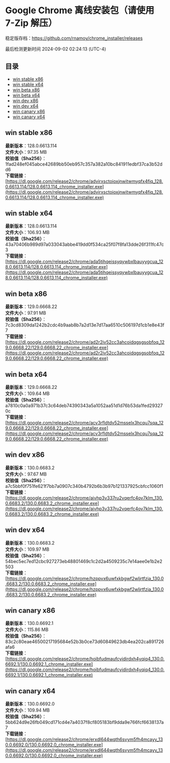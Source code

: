 # Google Chrome 离线安装包（请使用 7-Zip 解压）
稳定版存档：<https://github.com/rnamoy/chrome_installer/releases>

最后检测更新时间
2024-09-02 02:24:13 (UTC-4)


## 目录
* [win stable x86](https://github.com/rnamoy/chrome_installer?tab=readme-ov-file#win-stable-x86)
* [win stable x64](https://github.com/rnamoy/chrome_installer?tab=readme-ov-file#win-stable-x64)
* [win beta x86](https://github.com/rnamoy/chrome_installer?tab=readme-ov-file#win-beta-x86)
* [win beta x64](https://github.com/rnamoy/chrome_installer?tab=readme-ov-file#win-beta-x64)
* [win dev x86](https://github.com/rnamoy/chrome_installer?tab=readme-ov-file#win-dev-x86)
* [win dev x64](https://github.com/rnamoy/chrome_installer?tab=readme-ov-file#win-dev-x64)
* [win canary x86](https://github.com/rnamoy/chrome_installer?tab=readme-ov-file#win-canary-x86)
* [win canary x64](https://github.com/rnamoy/chrome_installer?tab=readme-ov-file#win-canary-x64)

## win stable x86
**最新版本**：128.0.6613.114  
**文件大小**：97.35 MB  
**校验值（Sha256）**：1fad248ef045abce42689bb50eb957c357a382a10bc841911edbf37ca3b52dd6  
**下载链接**：[https://dl.google.com/release2/chrome/advirxsctoioxjnwitwmyqfx4fiq_128.0.6613.114/128.0.6613.114_chrome_installer.exe](https://dl.google.com/release2/chrome/advirxsctoioxjnwitwmyqfx4fiq_128.0.6613.114/128.0.6613.114_chrome_installer.exe)  

## win stable x64
**最新版本**：128.0.6613.114  
**文件大小**：106.93 MB  
**校验值（Sha256）**：43a70406b989d97a033043abbe419dd0f534ca25f07f8fa13dde26f311fc47c3  
**下载链接**：[https://dl.google.com/release2/chrome/ada5tihqeissyqywbxlbauyygcua_128.0.6613.114/128.0.6613.114_chrome_installer.exe](https://dl.google.com/release2/chrome/ada5tihqeissyqywbxlbauyygcua_128.0.6613.114/128.0.6613.114_chrome_installer.exe)  

## win beta x86
**最新版本**：129.0.6668.22  
**文件大小**：97.91 MB  
**校验值（Sha256）**：7c3cd8309da1242b2cdc4b9aab8b7a2d13e7d17aa6510c506197d1cb1e8e43f7  
**下载链接**：[https://dl.google.com/release2/chrome/ad2r2iv52cc3ahcoidqgsgsobfoq_129.0.6668.22/129.0.6668.22_chrome_installer.exe](https://dl.google.com/release2/chrome/ad2r2iv52cc3ahcoidqgsgsobfoq_129.0.6668.22/129.0.6668.22_chrome_installer.exe)  

## win beta x64
**最新版本**：129.0.6668.22  
**文件大小**：109.64 MB  
**校验值（Sha256）**：a7810c0a0a971b37c3c64deb74390343a5a1052aa51d1d76b53da1fed293270c  
**下载链接**：[https://dl.google.com/release2/chrome/acv3rfldtdv52msselx3hcqu7sqa_129.0.6668.22/129.0.6668.22_chrome_installer.exe](https://dl.google.com/release2/chrome/acv3rfldtdv52msselx3hcqu7sqa_129.0.6668.22/129.0.6668.22_chrome_installer.exe)  

## win dev x86
**最新版本**：130.0.6683.2  
**文件大小**：97.67 MB  
**校验值（Sha256）**：a7c5bbf0f751fe621f7bb7a0907c340b4792b6b3b97b121337925cbfcc1060f1  
**下载链接**：[https://dl.google.com/release2/chrome/ajvhp3v337ru2vqerfc4ov7klm_130.0.6683.2/130.0.6683.2_chrome_installer.exe](https://dl.google.com/release2/chrome/ajvhp3v337ru2vqerfc4ov7klm_130.0.6683.2/130.0.6683.2_chrome_installer.exe)  

## win dev x64
**最新版本**：130.0.6683.2  
**文件大小**：109.97 MB  
**校验值（Sha256）**：54bec5ec7ed12cbc927273eb48801469c1c2d2a4509235c7e14aee0e1b2e2503  
**下载链接**：[https://dl.google.com/release2/chrome/hzppvx6uwfxkbgwf2wljrtfzia_130.0.6683.2/130.0.6683.2_chrome_installer.exe](https://dl.google.com/release2/chrome/hzppvx6uwfxkbgwf2wljrtfzia_130.0.6683.2/130.0.6683.2_chrome_installer.exe)  

## win canary x86
**最新版本**：130.0.6692.1  
**文件大小**：115.86 MB  
**校验值（Sha256）**：83c2c80eae46500217195684e52b3b0ce73d60849623db4ea202ca891726afa6  
**下载链接**：[https://dl.google.com/release2/chrome/hoibfudmaufcyidirdxh4yqiq4_130.0.6692.1/130.0.6692.1_chrome_installer.exe](https://dl.google.com/release2/chrome/hoibfudmaufcyidirdxh4yqiq4_130.0.6692.1/130.0.6692.1_chrome_installer.exe)  

## win canary x64
**最新版本**：130.0.6692.0  
**文件大小**：109.94 MB  
**校验值（Sha256）**：5bb624d9e26fb049cd171cd4e7a4037f8cf805183bf9dda9e766fcf6638137a7  
**下载链接**：[https://dl.google.com/release2/chrome/erxdl644wqth6svym5fh4mcayy_130.0.6692.0/130.0.6692.0_chrome_installer.exe](https://dl.google.com/release2/chrome/erxdl644wqth6svym5fh4mcayy_130.0.6692.0/130.0.6692.0_chrome_installer.exe)  

